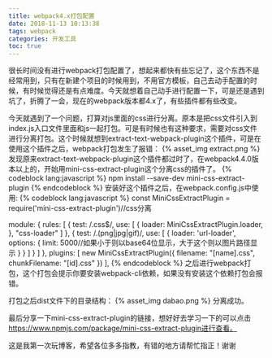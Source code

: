 ```yaml
---
title: webpack4.x打包配置
date: 2018-11-13 10:13:38
tags: webpack
categories: 开发工具
toc: true
---
```

很长时间没有进行webpack打包配置了，想起来都快有些忘记了，这个东西不是经常用到，只有在新建个项目的时候用到，不用官方模板，自己去动手配置的时候，有时候觉得还是有点难度。今天就想着自己动手进行配置一下，可是还是遇到坑了，折腾了一会，现在的webpack版本都4.x了，有些插件都有些改变。

今天就遇到了一个问题，打算对js里面的css进行分离。原本是把css文件引入到index.js入口文件里面和js一起打包。可是有时候也有这种要求，需要对css文件进行分离打包。这个时候就想到extract-text-webpack-plugin这个插件，可是在使用这个插件之后，webpack打包发生了报错：
{% asset_img extract.png  %}
发现原来extract-text-webpack-plugin这个插件都过时了，在webpack4.4.0版本以上的，开始用mini-css-extract-plugin这个分离css的插件了。
{% codeblock lang:javascript %}
npm install --save-dev mini-css-extract-plugin
{% endcodeblock %}
安装好这个插件之后，在webpack.config.js中使用:
{% codeblock lang:javascript %}
const MiniCssExtractPlugin  = require('mini-css-extract-plugin')//css分离

module: {
        rules: [
            {
                test: /\.css$/,
                use: [
                    {
                        loader: MiniCssExtractPlugin.loader,
                    },
                    "css-loader"
                ]
            },
            {
                test: /\.(png|jpg|gif)/,
                use: [
                    {
                        loader: 'url-loader',
                        options: {
                            limit: 5000//如果小于则以base64位显示，大于这个则以图片路径显示
                        }
                    }
                ]
            }
        ]
    },
    plugins: [
        new MiniCssExtractPlugin({
            filename: "[name].css",
            chunkFilename: "[id].css"
        })
    ],
{% endcodeblock %}
之后进行webpack打包，这个打包会提示你要安装webpack-cli依赖，如果没有安装这个依赖打包会报错。

打包之后dist文件下的目录结构：
{% asset_img dabao.png %}
分离成功。

最后分享一下mini-css-extract-plugin的链接，想好好去学习一下的可以点击 
https://www.npmjs.com/package/mini-css-extract-plugin进行查看。

这是我第一次玩博客，希望各位多多指教，有错的地方请帮忙指正！谢谢